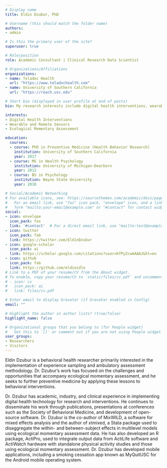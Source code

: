 ```yaml
---
# Display name
title: Eldin Dzubur, PhD

# Username (this should match the folder name)
authors:
- admin

# Is this the primary user of the site?
superuser: true

# Role/position
role: Academic Consultant | Clinical Research Data Scientist

# Organizations/Affiliations
organizations:
- name: Teladoc Health
  url: "https://www.teladochealth.com"
- name: University of Southern California
  url: "https://reach.usc.edu"

# Short bio (displayed in user profile at end of posts)
bio: My research interests include digital health interventions, wearable and remote sensors, and ecological momentary assessment.

interests:
- Digital Health Interventions
- Wearable and Remote Sensors
- Ecological Momentary Assessment

education:
  courses:
  - course: PhD in Preventive Medicine (Health Behavior Research)
    institution: University of Southern California
    year: 2017
  - course: MS in Health Psychology
    institution: University of Michigan-Dearborn
    year: 2012
  - course: BS in Psychology
    institution: Wayne State University
    year: 2010

# Social/Academic Networking
# For available icons, see: https://sourcethemes.com/academic/docs/page-builder/#icons
#   For an email link, use "fas" icon pack, "envelope" icon, and a link in the
#   form "mailto:your-email@example.com" or "#contact" for contact widget.
social:
- icon: envelope
  icon_pack: fas
  link: '#contact'  # For a direct email link, use "mailto:test@example.org".
- icon: twitter
  icon_pack: fab
  link: https://twitter.com/EldinDzubur
- icon: google-scholar
  icon_pack: ai
  link: https://scholar.google.com/citations?user=KfPyZcwAAAAJ&hl=en
- icon: github
  icon_pack: fab
  link: https://github.com/eldinidle
# Link to a PDF of your resume/CV from the About widget.
# To enable, copy your resume/CV to `static/files/cv.pdf` and uncomment the lines below.
# - icon: cv
#   icon_pack: ai
#   link: files/cv.pdf

# Enter email to display Gravatar (if Gravatar enabled in Config)
email: ""

# Highlight the author in author lists? (true/false)
highlight_name: false

# Organizational groups that you belong to (for People widget)
#   Set this to `[]` or comment out if you are not using People widget.
user_groups:
- Researchers
- Visitors
---
```


Eldin Dzubur is a behavioral health researcher primarily interested in the implementation of experience sampling and ambulatory assessment methodology. Dr. Dzubur’s work has focused on the challenges and opportunities that accompany ecological momentary assessment, and he seeks to further preventive medicine by applying these lessons to behavioral interventions.

Dr. Dzubur has academic, industry, and clinical experience in implementing digital health technology for research and interventions. He continues to disseminate his work through publications, presentations at conferences such as the Society of Behavioral Medicine, and development of open-source software. Dr. Dzubur is the co-author of MixWILD, a software for mixed effects analysis and the author of xtmixed, a Stata package used to disaggregate the within- and between-subject effects in multilevel models using ecological momentary assessment data. He has also developed an R package, ActiPro, used to integrate output data from ActiLife software and ActiWatch hardware with standalone physical activity studies and those using ecological momentary assessment. Dr. Dzubur has developed mobile applications, including a smoking cessation app known as MyQuitUSC for the Android mobile operating system.
